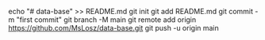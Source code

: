 echo "# data-base" >> README.md
git init
git add README.md
git commit -m "first commit"
git branch -M main
git remote add origin https://github.com/MsLosz/data-base.git
git push -u origin main
